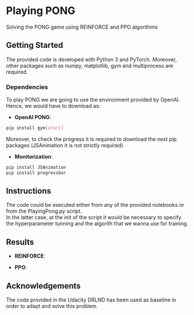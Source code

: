 # Playing PONG

Solving the PONG game using REINFORCE and PPO algorithms

## Getting Started
The provided code is developed with Python 3 and PyTorch. Moreover, other packages such as numpy, matplotlib, gym and multiprocess are required.

### Dependencies
To play PONG we are going to use the environment provided by OpenAI. Hence, we would have to download as:
- __OpenAI PONG__:
```bash
pip install gym[atari]
```
Moreover, to check the progress it is required to download the next pip packages (JSAnimation it is not strictly required)
- __Monitorization__:
```bash
pip install JSAnimation
pip install progressbar
```

## Instructions
The code could be executed either from any of the provided notebooks or from the PlayingPong.py script.  
In the latter case, at the init of the script it would be necessary to specify the hyperparameter tunning and the algorith that we wanna use for training.

## Results
- __REINFORCE__:

- __PPO__:

## Acknowledgements
The code provided in the Udacity DRLND has been used as baseline in order to adapt and solve this problem.
